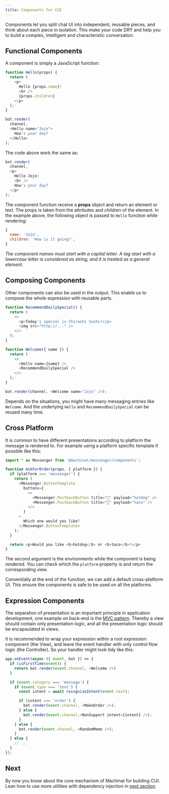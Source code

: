 ```yaml
---
title: Components for CUI
---
```


Components let you split chat UI into independent, reusable pieces, and think about each piece in isolation.
This make your code DRY and help you to build a complex, intelligent and characteristic conversation.

## Functional Components

A component is simply a JavaScript function:

```js
function Hello(props) {
  return (
    <p>
      Hello {props.name}!
      <br />
      {props.children}
    </p>
  );
}

bot.render(
  channel,
  <Hello name="Jojo">
    How's your day?
  </Hello>
);
```

The code above work the same as:

```js
bot.render(
  channel,
  <p>
    Hello Jojo!
    <br />
    How's your day?
  </p>
);
```

The component function receive a **props** object and return an element or text. The props is taken from the attributes and _children_ of the element. In the example above, the following object is passed to `Hello` function while rendering:

```js
{
  name: 'Jojo',
  children: 'How is it going?',
}
```

_The component names must start with a capital letter. A tag start with a lowercase letter is considered as string, and it is treated as a general element._

## Composing Components

Other components can also be used in the output. This enable us to compose the whole expression with reusable parts.

```js
function RecommendDailySpecial() {
  return (
    <>
      <p>Today's special is Chirashi Sushi!</p>
      <img src="http://..." />
    </>
  );
}

function Welcome({ name }) {
  return (
    <>
      <Hello name={name} />
      <RecommendDailySpecial />
    </>
  );
}

bot.render(channel, <Welcome name="Jojo" />);
```

Depends on the situations, you might have many messaging entries like `Welcome`. And the underlying `Hello` and `RecommendDailySpecial` can be reused many time.

## Cross Platform

It is common to have different presentations according to platform the message is rendered to. For example using a platform specific template if possible like this:

```js
import * as Messenger from '@machinat/messenger/components';

function AskForOrder(props, { platform }) {
  if (platform === 'messenger') {
    return (
      <Messenger.ButtonTemplate
        buttons={
          <>
            <Messenger.PostbackButton title="🌭" payload="hotdog" />
            <Messenger.PostbackButton title="🌮" payload="taco" />
          </>
        }
      >
        Which one would you like?
      </Messenger.ButtonTemplate>
    );
  }

  return <p>Would you like <b>hotdog</b> or <b>taco</b>?</p>
}
```

The second argument is the environments while the component is being rendered. You can check which the `platform` property is and return the corresponding view.

Conventially at the end of the function, we can add a default cross-platform UI. This ensure the components is safe to be used on all the platforms.

## Expression Components

The separation of presentation is an important principle in application development, one example on back-end is the [MVC pattern](https://en.wikipedia.org/wiki/Model%E2%80%93view%E2%80%93controller). Thereby a view should contain only presentation logic, and all the presentation logic should be encapsulated in views.

It is recommended to wrap your expression within a root expression component (the View), and leave the event handler with only control flow logic (the Controller). So your handler might look tidy like this:

```js
app.onEvent(async ({ event, bot }) => {
  if (isFirstTime(event)) {
    return bot.render(event.channel, <Welcome />)
  }

  if (event.category === 'message') {
    if (event.type === 'text') {
      const intent = await recognizeIntent(event.text);

      if (intent === 'order') {
        bot.render(event.channel, <MakeOrder />);
      } else {
        bot.render(event.channel,<NonSupport intent={intent} />);
      }
    } else {
      bot.render(event.channel, <RandomMeme />);
    }
  } else {
    // ...
  }
});
```

## Next

By now you know about the core mechanism of Machinat for building CUI. Lean how to use more utilities with dependency injection in [next section](dependency-injection.md).
